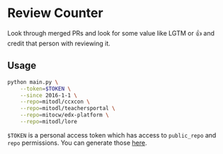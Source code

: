 # Review Counter

Look through merged PRs and look for some value like LGTM or :+1: and
credit that person with reviewing it.

## Usage

```bash
python main.py \
    --token=$TOKEN \
    --since 2016-1-1 \
    --repo=mitodl/ccxcon \
    --repo=mitodl/teachersportal \
    --repo=mitocw/edx-platform \
    --repo=mitodl/lore
```

`$TOKEN` is a personal access token which has access to `public_repo`
and `repo` permissions. You can generate those
[here](https://github.com/settings/tokens).
